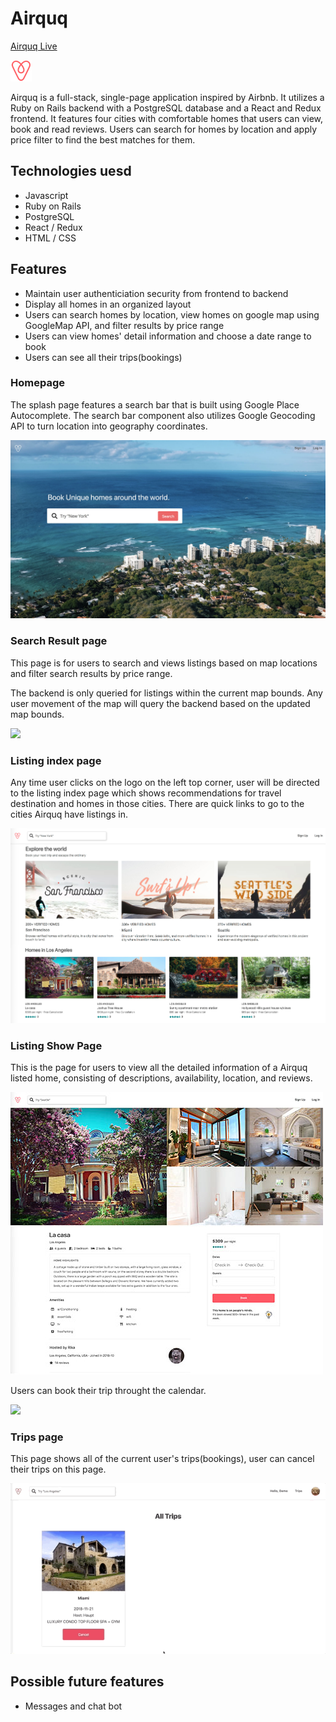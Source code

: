 # Airquq

[Airquq Live](https://airquq.herokuapp.com/)

![](readme_img/airquq_logo.png)

Airquq is a full-stack, single-page application inspired by Airbnb. It utilizes a Ruby on Rails backend with a PostgreSQL database and a React and Redux frontend. It features four cities with comfortable homes that users can view, book and read reviews. Users can search for homes by location and apply price filter to find the best matches for them.


## Technologies uesd
- Javascript
- Ruby on Rails
- PostgreSQL
- React / Redux
- HTML / CSS

## Features

- Maintain user authenticiation security from frontend to backend
- Display all homes in an organized layout
- Users can search homes by location, view homes on google map using GoogleMap API, and filter results by price range
- Users can view homes' detail information and choose a date range to book
- Users can see all their trips(bookings)

### Homepage

The splash page features a search bar that is built using Google Place Autocomplete. The search bar component also utilizes Google Geocoding API to turn location into geography coordinates.

![](readme_img/homepage.jpg)

### Search Result page

This page is for users to search and views listings based on map locations and filter search results by price range.

The backend is only queried for listings within the current map bounds. Any user movement of the map will query the backend based on the updated map bounds.

![](readme_img/search_show.gif)

### Listing index page

Any time user clicks on the logo on the left top corner, user will be directed to the listing index page which shows recommendations for travel destination and homes in those cities. There are quick links to go to the cities Airquq have listings in.

![](readme_img/listing_index.jpg)

### Listing Show Page

This is the page for users to view all the detailed information of a Airquq listed home, consisting of descriptions, availability, location, and reviews.

![](readme_img/listing_show_1-1.jpg)

Users can book their trip throught the calendar.

![](readme_img/booking.gif)

### Trips page

This page shows all of the current user's trips(bookings), user can cancel their trips on this page.

![](readme_img/trips2.gif)

## Possible future features
- Messages and chat bot
